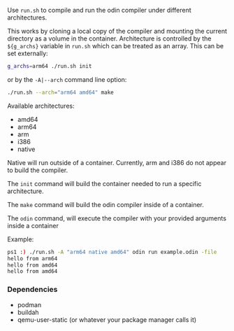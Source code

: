Use `run.sh` to compile and run the odin compiler under different architectures.

This works by cloning a local copy of the compiler and mounting the current directory
as a volume in the container.  Architecture is controlled by the `${g_archs}`
variable in `run.sh` which can be treated as an array.  This can be set externally:

```sh
g_archs=arm64 ./run.sh init
```

or by the `-A|--arch` command line option:

```sh
./run.sh --arch="arm64 amd64" make
```

Available architectures:
* amd64
* arm64
* arm
* i386
* native

Native will run outside of a container. Currently, arm and i386 do not appear
to build the compiler.

The `init` command will build the container needed to run a specific architecture.

The `make` command will build the odin compiler inside of a container.

The `odin` command, will execute the compiler with your provided arguments inside a container

Example:

```sh
ps1 :) ./run.sh -A "arm64 native amd64" odin run example.odin -file
hello from arm64
hello from amd64
hello from amd64
```

### Dependencies
* podman
* buildah
* qemu-user-static (or whatever your package manager calls it)
